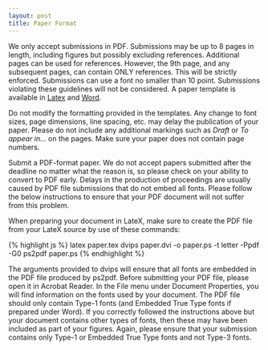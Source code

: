 ```yaml
---
layout: post
title: Paper Format
---
```


We only accept submissions in PDF. Submissions may be up to 8 pages in length, including figures but possibly excluding references. Additional pages can be used for references. However, the 9th page, and any subsequent pages, can contain ONLY references. This will be strictly enforced. Submissions can use a font no smaller than 10 point. Submissions violating these guidelines will not be considered. A paper template is available in <a href="{{site.baseurl}}/docs/paper-template-latex.tar.gz">Latex</a> and <a href="{{site.baseurl}}/docs/paper-template-word.zip">Word</a>.

Do not modify the formatting provided in the templates. Any change to font sizes, page dimensions, line spacing, etc. may delay the publication of your paper. Please do not include any additional markings such as <i>Draft</i> or <i>To appear in...</i> on the pages. Make sure your paper does not contain page numbers.

Submit a PDF-format paper. We do not accept papers submitted after the deadline no matter what the reason is, so please check on your ability to convert to PDF early. Delays in the production of proceedings are usually caused by PDF file submissions that do not embed all fonts. Please follow the below instructions to ensure that your PDF document will not suffer from this problem.

When preparing your document in LateX, make sure to create the PDF file from your LateX source by use of these commands:

{% highlight js %}
latex paper.tex
dvips paper.dvi -o paper.ps -t letter -Ppdf -G0
ps2pdf paper.ps
{% endhighlight %}


The arguments provided to dvips will ensure that all fonts are embedded in the PDF file produced by ps2pdf.
Before submitting your PDF file, please open it in Acrobat Reader. In the File menu under Document Properties, you will find information on the fonts used by your document. The PDF file should only contain Type-1 fonts (and Embedded True Type fonts if prepared under Word). If you correctly followed the instructions above but your document contains other types of fonts, then these may have been included as part of your figures. Again, please ensure that your submission contains only Type-1 or Embedded True Type fonts and not Type-3 fonts.